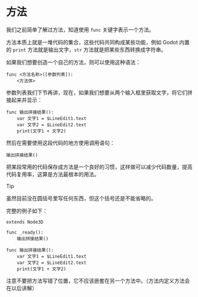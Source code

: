 # 方法

我们之前简单了解过方法，知道使用 `func` 关键字表示一个方法。

方法本质上就是一堆代码的集合，这些代码共同构成某些功能，例如 Godot 内置的 `print` 方法就是输出文字，`str` 方法就是把某些东西转换成字符串。

如果我们想要创造一个自己的方法，则可以使用这种语法：

```
func <方法名称>([参数列表]):
    <方法体>
```

参数列表我们下节再讲，现在，如果我们想要从两个输入框里获取文字，将它们拼接起来并显示：

```gdscript
func 输出拼接结果():
    var 文字1 = $LineEdit1.text
    var 文字2 = $LineEdit2.text
    print(文字1 + 文字2)
```

然后在需要使用这段代码的地方使用调用语句：

```gdscript
输出拼接结果()
```

把某段常用的代码保存成方法是一个良好的习惯，这样做可以减少代码数量，提高代码复用率，这算是方法最根本的用法。

> [!tip]
>
> 虽然目前没在圆括号里写任何东西，但这个括号还是不能省略的。

完整的例子如下：

```gdscript
extends Node3D

func _ready():
    输出拼接结果()
    
func 输出拼接结果():
    var 文字1 = $LineEdit1.text
    var 文字2 = $LineEdit2.text
    print(文字1 + 文字2)
```

注意不要把方法写错了位置，它不应该嵌套在另一个方法中。（方法内定义方法会在以后讲解）